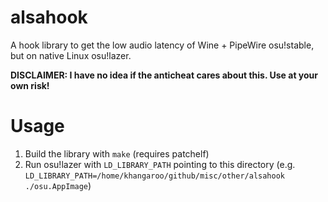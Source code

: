 # alsahook
A hook library to get the low audio latency of Wine + PipeWire osu!stable, but on native Linux osu!lazer.

**DISCLAIMER: I have no idea if the anticheat cares about this. Use at your own risk!**

# Usage
1. Build the library with `make` (requires patchelf)
2. Run osu!lazer with `LD_LIBRARY_PATH` pointing to this directory (e.g. `LD_LIBRARY_PATH=/home/khangaroo/github/misc/other/alsahook ./osu.AppImage`)
